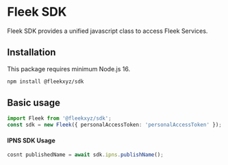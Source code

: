 # Fleek SDK

Fleek SDK provides a unified javascript class to access Fleek Services.

## Installation

This package requires minimum Node.js 16.

```bash
npm install @fleekxyz/sdk
```

## Basic usage

```ts
import Fleek from '@fleekxyz/sdk';
const sdk = new Fleek({ personalAccessToken: 'personalAccessToken' });
```

#### IPNS SDK Usage

```ts
cosnt publishedName = await sdk.ipns.publishName();
```
